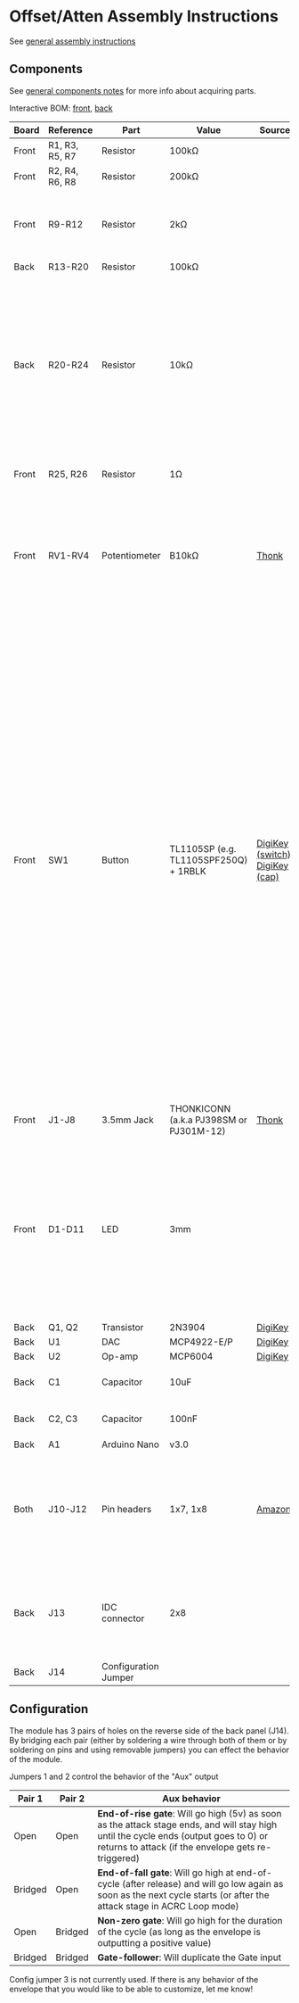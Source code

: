 # Offset/Atten Assembly Instructions

See [general assembly instructions](https://quinnfreedman.github.io/modular/docs/assembly)

## Components

See [general components notes](https://quinnfreedman.github.io/modular/docs/components) for more info about acquiring parts.

Interactive BOM: [front](https://quinnfreedman.github.io/fm-artifacts/Envelope/rng_pcb_front_interactive_bom.html), [back](https://quinnfreedman.github.io/fm-artifacts/Envelope/rng_pcb_back_interactive_bom.html)

| Board | Reference      | Part             | Value                                   | Source  | Comment |
| ----- | -------------- | ---------------- | --------------------------------------- | ------- | ------- |
| Front | R1, R3, R5, R7 | Resistor         | 100kΩ                                   |         | |
| Front | R2, R4, R6, R8 | Resistor         | 200kΩ                                   |         | |
| Front | R9-R12         | Resistor         | 2kΩ                                     |         | Should match potentiometer values. If you are using 50kΩ pots, use 10kΩ resistors here. |
| Back  | R13-R20        | Resistor         | 100kΩ                                   |         | |
| Back  | R20-R24        | Resistor         | 10kΩ                                    |         | Determines LED brightness. Any value between 220Ω-10kΩ might be appropriate depending on which LEDs you have and how bright you want them. Lower resistance values mean more current and brighter LEDs. |
| Front | R25, R26       | Resistor         | 1Ω                                      |         | Determines output impedance |
| Front | RV1-RV4        | Potentiometer    | B10kΩ                                   | [Thonk](https://www.thonk.co.uk/shop/alpha-9mm-pots-dshaft/) | Linear. A larger value is fine, although if the value is too large the response curve might be a little warped. Make sure to match R9-R12 accordingly. |
| Front | SW1            | Button           | TL1105SP (e.g. TL1105SPF250Q) + 1RBLK   | [DigiKey (switch)](https://www.digikey.com/en/products/detail/e-switch/TL1105SPF250Q/271559), [DigiKey (cap)](https://www.digikey.com/en/products/detail/e-switch/1RBLK/271579) | The caps for these switches need to be purchased separately. The caps I use are `#1RBLK`. The switches are available in different actuation forces and materials, so the last part of the part number might be a little different. Sometimes, the switches and caps will be sold together and the cap number is appended to the end of the part number. If you don't want to use these specific switches, any ["6mm tactile switch"](https://www.amazon.com/TWTADE-216Pcs-Momentary-Tactile-Latching/dp/B0C818FLCP) with a standard 4.5mm x 6.5mm mounting pattern should work here. Most of them tend to be very skinny though, so you might want to adjust the faceplate accordingly. |
| Front | J1-J8          | 3.5mm Jack       | THONKICONN (a.k.a PJ398SM or PJ301M-12) | [Thonk](https://www.thonk.co.uk/shop/thonkiconn/) | |
| Front | D1-D11         | LED              | 3mm                                     |         | My design uses 4 colors (amber, blue, red, green) to match the 4 knob colors, but obviously use whatever colors you want. Different colors might have slightly different brightnesses so you could tune R20-R24 to make them uniform. |
| Back  | Q1, Q2         | Transistor       | 2N3904                                  | [DigiKey](https://www.digikey.com/en/products/detail/onsemi/2N3904TA/973944) | |
| Back  | U1             | DAC              | MCP4922-E/P                             | [DigiKey](https://www.digikey.com/en/products/detail/microchip-technology/MCP4922-E-P/716251) | |
| Back  | U2             | Op-amp           | MCP6004                                 | [DigiKey](https://www.digikey.com/en/products/detail/microchip-technology/mcp6004-i-p/523060) | |
| Back  | C1             | Capacitor        | 10uF                                    |         | Power supply noise filtering capacitor |
| Back  | C2, C3         | Capacitor        | 100nF                                   |         | Power supply noise filtering capacitor |
| Back  | A1             | Arduino Nano     | v3.0                                    |         | |
| Both  | J10-J12        | Pin headers      | 1x7, 1x8                                | [Amazon](https://www.amazon.com/gp/product/B074HVBTZ4) | Solder the two boards directly together using the male headers or make them detachable using a male/female pair (recommended). |
| Back  | J13            | IDC connector    | 2x8                                     |         | Eurorack power header. Can use two rows of male pin headers or a shrouded connector (recommended). |
| Back  | J14            | Configuration Jumper |                                     |         | See **Configuration** |

## Configuration

The module has 3 pairs of holes on the reverse side of the back panel (J14). By bridging each pair (either by soldering a wire through both of them or by soldering on pins and using removable jumpers) you can effect the behavior of the module.

Jumpers 1 and 2 control the behavior of the "Aux" output

| Pair 1  | Pair 2  | Aux behavior |
| ------- | ------- | ------------ |
| Open    | Open    | **End-of-rise gate**: Will go high (5v) as soon as the attack stage ends, and will stay high until the cycle ends (output goes to 0) or returns to attack (if the envelope gets re-triggered) |
| Bridged | Open    | **End-of-fall gate**: Will go high at end-of-cycle (after release) and will go low again as soon as the next cycle starts (or after the attack stage in ACRC Loop mode) |
| Open    | Bridged | **Non-zero gate**: Will go high for the duration of the cycle (as long as the envelope is outputting a positive value) |
| Bridged | Bridged | **Gate-follower**: Will duplicate the Gate input |

Config jumper 3 is not currently used. If there is any behavior of the envelope that you would like to be able to customize, let me know!
